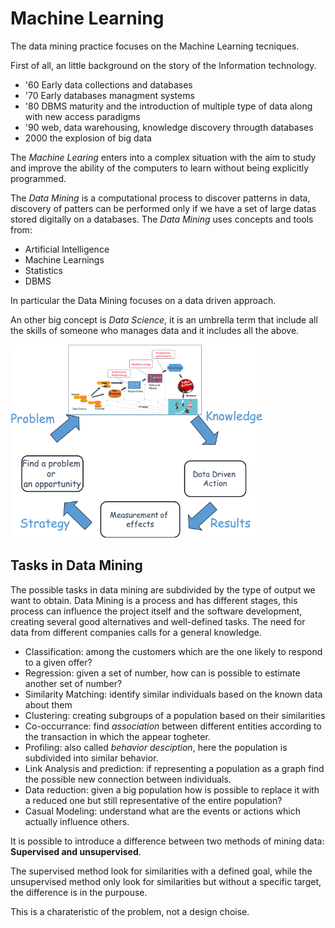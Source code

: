 # Machine Learning

The data mining practice focuses on the Machine Learning tecniques.

First of all, an little background on the story of the Information technology.

- '60 Early data collections and databases
- '70 Early databases managment systems
- '80 DBMS maturity and the introduction of multiple type of data along with new access paradigms
- '90 web, data warehousing, knowledge discovery througth databases
- 2000 the explosion of big data

The *Machine Learing* enters into a complex situation with the aim to study and improve the ability of the computers to learn without being explicitly programmed.

The *Data Mining* is a computational process to discover patterns in data, discovery of patters can be performed only if we have a set of large datas stored digitally on a databases.
The *Data Mining* uses concepts and tools from:
- Artificial Intelligence
- Machine Learnings
- Statistics
- DBMS

In particular the Data Mining focuses on a data driven approach.

An other big concept is *Data Science*, it is an umbrella term that include all the skills of someone who manages data and it includes all the above.

![](/Practice/Images/VirtuousLoop.png)

## Tasks in Data Mining
The possible tasks in data mining are subdivided by the type of output we want to obtain. Data Mining is a process and has different stages, this process can influence the project itself and the software development, creating several good alternatives and well-defined tasks. The need for data from different companies calls for a general knowledge.

- Classification: among the customers which are the one likely to respond to a given offer?
- Regression: given a set of number, how can is possible to estimate another set of number?
- Similarity Matching: identify similar individuals based on the known data about them
- Clustering: creating subgroups of a population based on their similarities
- Co-occurrance: find *association* between different entities according to the transaction in which the appear togheter. 
- Profiling: also called *behavior desciption*, here the population is subdivided into similar behavior.
- Link Analysis and prediction: if representing a population as a graph find the possible new connection between individuals.
- Data reduction: given a big population how is possible to replace it with a reduced one but still representative of the entire population?
- Casual Modeling: understand what are the events or actions which actually influence others.

It is possible to introduce a difference between two methods of mining data: **Supervised and unsupervised**.

The supervised method look for similarities with a defined goal, while the unsupervised method only look for similarities but without a specific target, the difference is in the purpouse.

This is a charateristic of the problem, not a design choise.

